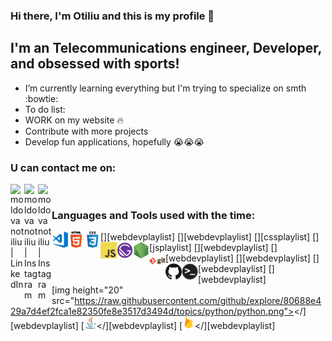 ### Hi there, I'm Otiliu and this is my profile  👋

## I'm an Telecommunications engineer, Developer, and obsessed with sports!
- I’m currently learning everything but I'm trying to specialize on smth :bowtie: 
- To do list:
-  WORK on my website 🔥
-  Contribute with more projects 
-  Develop fun applications, hopefully 😭😭😭


### U can contact me on:

[<img align="left" alt="moldovanotiliu | LinkedIn" width="22px" src="https://cdn.jsdelivr.net/npm/simple-icons@v3/icons/linkedin.svg" />][linkedin]
[<img align="left" alt="moldovanotiliu | Instagram" width="22px" src="https://cdn.jsdelivr.net/npm/simple-icons@v3/icons/instagram.svg" />][instagram]
[<img align="left" alt="moldovanotiliu | Instagram" width="22px" src="https://cdn.jsdelivr.net/npm/simple-icons@v3/icons/facebook.svg" />][facebook]

<br />

### Languages and Tools used with the time:

[<img align="left" alt="Visual Studio Code" width="26px" src="https://raw.githubusercontent.com/github/explore/80688e429a7d4ef2fca1e82350fe8e3517d3494d/topics/visual-studio-code/visual-studio-code.png" />][webdevplaylist]
[<img align="left" alt="HTML5" width="26px" src="https://raw.githubusercontent.com/github/explore/80688e429a7d4ef2fca1e82350fe8e3517d3494d/topics/html/html.png" />][webdevplaylist]
[<img align="left" alt="CSS3" width="26px" src="https://raw.githubusercontent.com/github/explore/80688e429a7d4ef2fca1e82350fe8e3517d3494d/topics/css/css.png" />][cssplaylist]
[<img align="left" alt="JavaScript" width="26px" src="https://raw.githubusercontent.com/github/explore/80688e429a7d4ef2fca1e82350fe8e3517d3494d/topics/javascript/javascript.png" />][jsplaylist]
[<img align="left" alt="Gatsby" width="26px" src="https://raw.githubusercontent.com/github/explore/e94815998e4e0713912fed477a1f346ec04c3da2/topics/gatsby/gatsby.png" />][webdevplaylist]
[<img align="left" alt="Node.js" width="26px" src="https://raw.githubusercontent.com/github/explore/80688e429a7d4ef2fca1e82350fe8e3517d3494d/topics/nodejs/nodejs.png" />][webdevplaylist]
[<img align="left" alt="Git" width="26px" src="https://raw.githubusercontent.com/github/explore/80688e429a7d4ef2fca1e82350fe8e3517d3494d/topics/git/git.png" />][webdevplaylist]
[<img align="left" alt="GitHub" width="26px" src="https://raw.githubusercontent.com/github/explore/78df643247d429f6cc873026c0622819ad797942/topics/github/github.png" />][webdevplaylist]
[<img align="left" alt="HTML5" width="26px" src="https://raw.githubusercontent.com/github/explore/80688e429a7d4ef2fca1e82350fe8e3517d3494d/topics/terminal/terminal.png" />][webdevplaylist]    
[img height="20" src="https://raw.githubusercontent.com/github/explore/80688e429a7d4ef2fca1e82350fe8e3517d3494d/topics/python/python.png"></][webdevplaylist]
[<img height="20" src="https://raw.githubusercontent.com/github/explore/80688e429a7d4ef2fca1e82350fe8e3517d3494d/topics/java/java.png"></][webdevplaylist]
[<img height="20" src="https://raw.githubusercontent.com/github/explore/80688e429a7d4ef2fca1e82350fe8e3517d3494d/topics/firebase/firebase.png"></][webdevplaylist]


<br />
<br />

[linkedin]:https://www.linkedin.com/in/otiliu-moldovan-a0318a183/
[facebook]:https://www.facebook.com/Otiliu
[instagram]:https://www.instagram.com/i.am.moldovan/?hl=ro